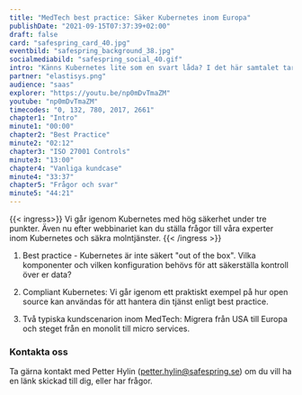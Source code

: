 ```yaml
---
title: "MedTech best practice: Säker Kubernetes inom Europa"
publishDate: "2021-09-15T07:37:39+02:00"
draft: false
card: "safespring_card_40.jpg"
eventbild: "safespring_background_38.jpg"
socialmediabild: "safespring_social_40.gif"
intro: "Känns Kubernetes lite som en svart låda? I det här samtalet tar vi upp hur du använder Kubernetes i produktion på ett säkert sätt."
partner: "elastisys.png"
audience: "saas"
explorer: "https://youtu.be/np0mDvTmaZM"
youtube: "np0mDvTmaZM"
timecodes: "0, 132, 780, 2017, 2661"
chapter1: "Intro"
minute1: "00:00"
chapter2: "Best Practice"
minute2: "02:12"
chapter3: "ISO 27001 Controls"
minute3: "13:00"
chapter4: "Vanliga kundcase"
minute4: "33:37"
chapter5: "Frågor och svar"
minute5: "44:21"
---
```



{{< ingress>}}
Vi går igenom Kubernetes med hög säkerhet under tre punkter. Även nu efter webbinariet kan du ställa frågor till våra experter inom Kubernetes och säkra molntjänster.
{{< /ingress >}}

1. Best practice - Kubernetes är inte säkert "out of the box". Vilka komponenter och vilken konfiguration behövs för att säkerställa kontroll över er data?

2. Compliant Kubernetes: Vi går igenom ett praktiskt exempel på hur open source kan användas för att hantera din tjänst enligt best practice.

3. Två typiska kundscenarion inom MedTech: Migrera från USA till Europa och steget från en monolit till micro services.

### Kontakta oss
Ta gärna kontakt med Petter Hylin (petter.hylin@safespring.se) om du vill ha en länk skickad till dig, eller har frågor.
